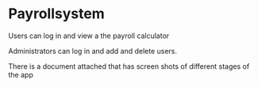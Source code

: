# Payrollsystem

Users can log in and view a the payroll calculator

Administrators can log in and add and delete users.

There is a document attached that has screen shots of different stages of the app
